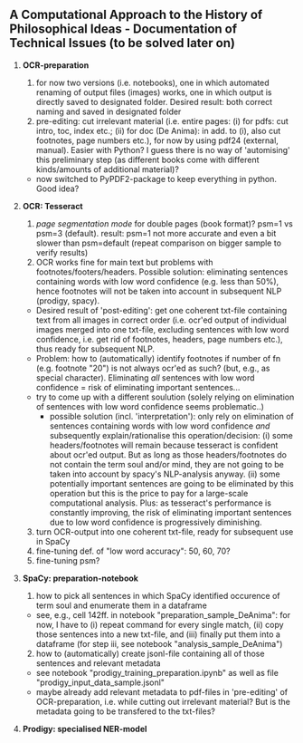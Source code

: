## A Computational Approach to the History of Philosophical Ideas - Documentation of Technical Issues (to be solved later on)

1. **OCR-preparation**

   1. for now two versions (i.e. notebooks), one in which automated renaming of output files (images) works, one in which output is directly saved to designated folder. Desired result: both correct naming and saved in designated folder
   2. pre-editing: cut irrelevant material (i.e. entire pages: (i) for pdfs: cut intro, toc, index etc.; (ii) for doc (De Anima): in add. to (i), also cut footnotes, page numbers etc.), for now by using pdf24 (external, manual). Easier with Python? I guess there is no way of 'automising' this preliminary step (as different books come with different kinds/amounts of additional material)?
     - now switched to PyPDF2-package to keep everything in python. Good idea?


2. **OCR: Tesseract**

   1. *page segmentation mode* for double pages (book format)? psm=1 vs psm=3 (default). result: psm=1 not more accurate and even a bit slower than psm=default (repeat comparison on bigger sample to verify results)
   2. OCR works fine for main text but problems with footnotes/footers/headers. Possible solution: eliminating sentences containing words with low word confidence (e.g. less than 50%), hence footnotes will not be taken into account in subsequent NLP (prodigy, spacy).
    - Desired result of 'post-editing': get one coherent txt-file  containing text from all images in correct order (i.e. ocr'ed output of individual images merged into one txt-file, excluding sentences with low word confidence, i.e. get rid of footnotes, headers, page numbers etc.), thus ready for subsequent NLP.
    - Problem: how to (automatically) identify footnotes if number of fn (e.g. footnote "20") is not always ocr'ed as such? (but, e.g., as special character). Eliminating *all* sentences with low word confidence = risk of eliminating important sentences...
    - try to come up with a different soulution (solely relying on elimination of sentences with low word confidence seems problematic..)
       - possible solution (incl. 'interpretation'): only rely on elimination of sentences containing words with low word confidence *and* subsequently explain/rationalise this operation/decision: (i) some headers/footnotes will remain because tesseract is confident about ocr'ed output. But as long as those headers/footnotes do not contain the term soul and/or mind, they are not going to be taken into account by spacy's NLP-analysis anyway. (ii) some potentially important sentences are going to be eliminated by this operation but this is the price to pay for a large-scale computational analysis. Plus: as tesseract's performance is constantly improving, the risk of eliminating important sentences due to low word confidence is progressively diminishing.
   3. turn OCR-output into one coherent txt-file, ready for subsequent use in SpaCy
   4. fine-tuning def. of "low word accuracy": 50, 60, 70?
   5. fine-tuning psm?



3. **SpaCy: preparation-notebook**

   1. how to pick all sentences in which SpaCy identified occurence of term soul and enumerate them in a dataframe
     - see, e.g., cell 142ff. in notebook "preparation_sample_DeAnima": for now, I have to (i) repeat command for every single match, (ii) copy those sentences into a new txt-file, and (iii) finally put them into a dataframe (for step iii, see notebook "analysis_sample_DeAnima")
   2. how to (automatically) create jsonl-file containing all of those sentences and relevant metadata
     - see notebook "prodigy_training_preparation.ipynb" as well as file "prodigy_input_data_sample.jsonl"
     - maybe already add relevant metadata to pdf-files in 'pre-editing' of OCR-preparation, i.e. while cutting out irrelevant material? But is the metadata going to be transfered to the txt-files?


4. **Prodigy: specialised NER-model**
